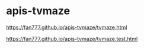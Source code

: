 # apis-tvmaze

https://fan777.github.io/apis-tvmaze/tvmaze.html

https://fan777.github.io/apis-tvmaze/tvmaze.test.html